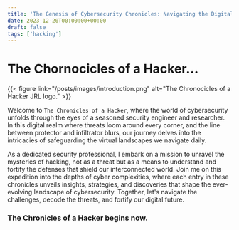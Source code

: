 ```yaml
---
title: 'The Genesis of Cybersecurity Chronicles: Navigating the Digital Realm'
date: 2023-12-20T00:00:00+00:00
draft: false
tags: ['hacking']
---
```


# The Chornocicles of a Hacker...

{{< figure link="/posts/images/introduction.png"  alt="The Chronocicles of a Hacker JRL logo." >}}

Welcome to `The Chronicles of a Hacker`, where the world of cybersecurity unfolds through the eyes of a seasoned security engineer and researcher. In this digital realm where threats loom around every corner, and the line between protector and infiltrator blurs, our journey delves into the intricacies of safeguarding the virtual landscapes we navigate daily.

As a dedicated security professional, I embark on a mission to unravel the mysteries of hacking, not as a threat but as a means to understand and fortify the defenses that shield our interconnected world. Join me on this expedition into the depths of cyber complexities, where each entry in these chronicles unveils insights, strategies, and discoveries that shape the ever-evolving landscape of cybersecurity. Together, let's navigate the challenges, decode the threats, and fortify our digital future. 

### The Chronicles of a Hacker begins now.

